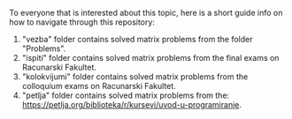 To everyone that is interested about this topic, here is a short guide info on how to navigate through this repository:

1. "vezba" folder contains solved matrix problems from the folder "Problems".
2. "ispiti" folder contains solved matrix problems from the final exams on Racunarski Fakultet.
3. "kolokvijumi" folder contains solved matrix problems from the colloquium exams on Racunarski Fakultet.
4. "petlja" folder contains solved matrix problems from the: https://petlja.org/biblioteka/r/kursevi/uvod-u-programiranje.

